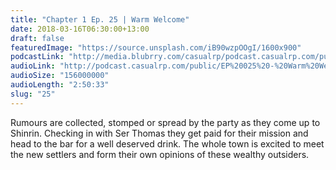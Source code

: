 ```yaml
---
title: "Chapter 1 Ep. 25 | Warm Welcome"
date: 2018-03-16T06:30:00+13:00
draft: false
featuredImage: "https://source.unsplash.com/iB90wzpOOgI/1600x900"
podcastLink: "http://media.blubrry.com/casualrp/podcast.casualrp.com/public/EP%20025%20-%20Warm%20Welcome.mp3"
audioLink: "http://podcast.casualrp.com/public/EP%20025%20-%20Warm%20Welcome.mp3"
audioSize: "156000000"
audioLength: "2:50:33"
slug: "25"
---
```


Rumours are collected, stomped or spread by the party as they come up to Shinrin. Checking in with Ser Thomas they get paid for their mission and head to the bar for a well deserved drink. The whole town is excited to meet the new settlers and form their own opinions of these wealthy outsiders.
